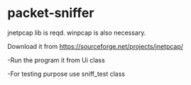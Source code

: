 # packet-sniffer

jnetpcap lib is reqd.
winpcap is also necessary.

Download it from https://sourceforge.net/projects/jnetpcap/

-Run the program it from Ui class

-For testing purpose use sniff_test class

